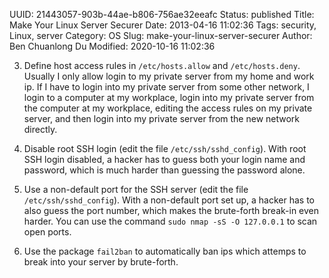 UUID: 21443057-903b-44ae-b806-756ae32eeafc
Status: published
Title: Make Your Linux Server Securer
Date: 2013-04-16 11:02:36
Tags: security, Linux, server
Category: OS
Slug: make-your-linux-server-securer
Author: Ben Chuanlong Du
Modified: 2020-10-16 11:02:36


3. Define host access rules in `/etc/hosts.allow` and `/etc/hosts.deny`. 
    Usually I only allow login to my private server from my home and work ip. 
    If I have to login into my private server from some other network, 
    I login to a computer at my workplace, 
    login into my private server from the computer at my workplace,
    editing the access rules on my private server,
    and then login into my private server from the new network directly. 

1. Disable root SSH login (edit the file `/etc/ssh/sshd_config`).
    With root SSH login disabled, 
    a hacker has to guess both your login name and password,
    which is much harder than guessing the password alone.

2. Use a non-default port for the SSH server (edit the file `/etc/ssh/sshd_config`).
    With a non-default port set up,
    a hacker has to also guess the port number,
    which makes the brute-forth break-in even harder.
    You can use the command `sudo nmap -sS -O 127.0.0.1` to scan open ports.

4. Use the package `fail2ban` to automatically ban ips which attemps to break into your server by brute-forth. 

